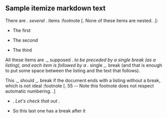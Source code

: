 ## Sample itemize markdown text

There are *. several .* items :footnote [. None of these items are nested. .]:

* The first

* The second

* The third

All these items are ._ supposed _. to be preceded by a single break (as a listing), 
and each item is followed by a ._ single _. break (and that is enough to put some
space between the listing and the text that follows).

This ._ should _. break if the document ends with a listing without a break, which is
not ideal :footnote [. 55 -- Note this footnote does not respect automatic numbering. .]

* *. Let's check that out .*

* So this last one has a break after it


